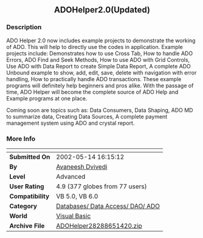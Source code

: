 ﻿<div align="center">

## ADOHelper2\.0\(Updated\)


</div>

### Description

ADO Helper 2.0 now includes example projects to demonstrate the working of ADO. This will help to directly use the codes in application. Example projects include: Demonstrates how to use Cross Tab, How to handle ADO Errors, ADO Find and Seek Methods, How to use ADO with Grid Controls, Use ADO with Data Report to create Simple Data Report, A complete ADO Unbound example to show, add, edit, save, delete with navigation with error handling, How to practically handle ADO transactions. These example programs will definitely help beginners and pros alike. With the passage of time, ADO Helper will become the complete source of ADO Help and Example programs at one place.

Coming soon are topics such as: Data Consumers, Data Shaping, ADO MD to summarize data, Creating Data Sources, A complete payment management system using ADO and crystal report.
 
### More Info
 


<span>             |<span>
---                |---
**Submitted On**   |2002-05-14 16:15:12
**By**             |[Avaneesh Dvivedi](https://github.com/Planet-Source-Code/PSCIndex/blob/master/ByAuthor/avaneesh-dvivedi.md)
**Level**          |Advanced
**User Rating**    |4.9 (377 globes from 77 users)
**Compatibility**  |VB 5\.0, VB 6\.0
**Category**       |[Databases/ Data Access/ DAO/ ADO](https://github.com/Planet-Source-Code/PSCIndex/blob/master/ByCategory/databases-data-access-dao-ado__1-6.md)
**World**          |[Visual Basic](https://github.com/Planet-Source-Code/PSCIndex/blob/master/ByWorld/visual-basic.md)
**Archive File**   |[ADOHelper28288651420\.zip](https://github.com/Planet-Source-Code/avaneesh-dvivedi-adohelper2-0-updated__1-34627/archive/master.zip)








